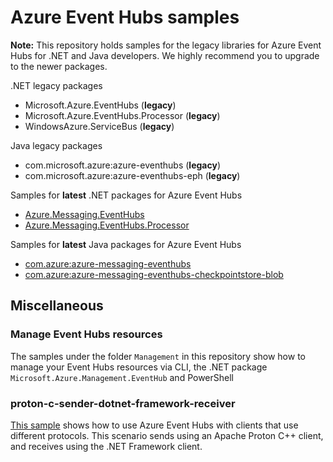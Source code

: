 # Azure Event Hubs samples

**Note:** This repository holds samples for the legacy libraries for Azure Event Hubs for .NET and Java developers. We highly recommend you to upgrade to the newer packages.

.NET legacy packages

- Microsoft.Azure.EventHubs (**legacy**)
- Microsoft.Azure.EventHubs.Processor (**legacy**)
- WindowsAzure.ServiceBus (**legacy**)

Java legacy packages

- com.microsoft.azure:azure-eventhubs (**legacy**)
- com.microsoft.azure:azure-eventhubs-eph (**legacy**)

Samples for **latest** .NET packages for Azure Event Hubs

- [Azure.Messaging.EventHubs](https://docs.microsoft.com/samples/azure/azure-sdk-for-net/azuremessagingeventhubs-samples/)
- [Azure.Messaging.EventHubs.Processor](https://docs.microsoft.com/samples/azure/azure-sdk-for-net/azuremessagingeventhubsprocessor-samples/)

Samples for **latest** Java packages for Azure Event Hubs

- [com.azure:azure-messaging-eventhubs](https://github.com/Azure/azure-sdk-for-java/tree/master/sdk/eventhubs/azure-messaging-eventhubs/src/samples)
- [com.azure:azure-messaging-eventhubs-checkpointstore-blob](https://github.com/Azure/azure-sdk-for-java/tree/master/sdk/eventhubs/azure-messaging-eventhubs-checkpointstore-blob/src/samples)

## Miscellaneous

### Manage Event Hubs resources

The samples under the folder `Management` in this repository show how to manage your Event Hubs resources via CLI, the .NET package `Microsoft.Azure.Management.EventHub` and PowerShell

### proton-c-sender-dotnet-framework-receiver

[This sample](./Miscellaneous/proton-c-sender-dotnet-framework-receiver/README.md) shows how to use Azure Event Hubs with clients that use different protocols. This scenario sends using an Apache Proton C++ client, and receives using the .NET Framework client.
